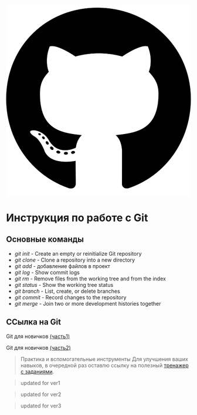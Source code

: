![alt-текст](git.png "git logo")

# Инструкция по работе с Git

## Основные команды

* *git init* - Create an empty or reinitialize Git repository
* *git clone* - Clone a repository into a new directory
* *git add* - добавление файлов в проект
* *git log* - Show commit logs
* *git rm* - Remove files from the working tree and from the index
* *git status* - Show the working tree status
* *git branch* - List, create, or delete branches
* *git commit* - Record changes to the repository
* *git merge* - Join two or more development histories together


## ССылка на Git
Git для новичков [(часть1)](https://habr.com/ru/post/541258/m)

Git для новичков [(часть2)](https://habr.com/ru/post/542616/)

>Практика и вспомогательные инструменты
Для улучшения ваших навыков, в очередной раз оставлю ссылку на полезный [тренажер с заданиями](https://learngitbranching.js.org/).

>updated for ver1

>updated for ver2

>updated for ver3